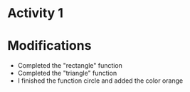 # Activity 1

# Modifications
- Completed the "rectangle" function
- Completed the "triangle" function
- I finished the function circle and added the color orange
